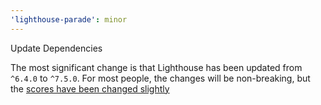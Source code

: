 ```yaml
---
'lighthouse-parade': minor
---
```


Update Dependencies

The most significant change is that Lighthouse has been updated from `^6.4.0` to `^7.5.0`. For most people, the changes will be non-breaking, but the [scores have been changed slightly](https://github.com/GoogleChrome/lighthouse/releases/tag/v7.0.0)
